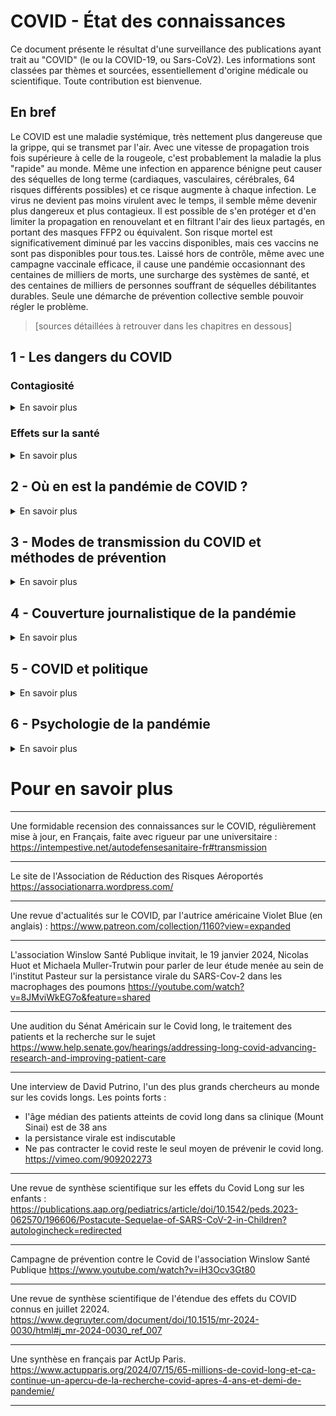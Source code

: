 # COVID - État des connaissances
Ce document présente le résultat d'une surveillance des publications ayant trait au "COVID" (le ou la COVID-19, ou Sars-CoV2). Les informations sont classées par thèmes et sourcées, essentiellement d'origine médicale ou scientifique. Toute contribution est bienvenue.

## En bref 

Le COVID est une maladie systémique, très nettement plus dangereuse que la grippe, qui se transmet par l'air. Avec une vitesse de propagation trois fois supérieure à celle de la rougeole, c'est probablement la maladie la plus "rapide" au monde. Même une infection en apparence bénigne peut causer des séquelles de long terme (cardiaques, vasculaires, cérébrales, 64 risques différents possibles) et ce risque augmente à chaque infection. Le virus ne devient pas moins virulent avec le temps, il semble même devenir plus dangereux et plus contagieux. Il est possible de s'en protéger et d'en limiter la propagation en renouvelant et en filtrant l'air des lieux partagés, en portant des masques FFP2 ou équivalent. Son risque mortel est significativement diminué par les vaccins disponibles, mais ces vaccins ne sont pas disponibles pour tous.tes. Laissé hors de contrôle, même avec une campagne vaccinale efficace, il cause une pandémie occasionnant des centaines de milliers de morts, une surcharge des systèmes de santé, et des centaines de milliers de personnes souffrant de séquelles débilitantes durables. Seule une démarche de prévention collective semble pouvoir régler le problème.

> [sources détaillées à retrouver dans les chapitres en dessous]

## 1 - Les dangers du COVID

  
  ### Contagiosité
  <details> > <summary> En savoir plus </summary> 
    
«La contagiosité des aérosols de SRAS-CoV-2 exhalés est suffisante pour transmettre le covid-19 en quelques minutes» «Ce temps peut être aussi court que 6 min lorsqu'un individu hautement infectieux pénètre dans la pièce ou seulement 1 min si la personne infectée a déjà été dans la pièce suffisamment longtemps pour que la concentration de virus dans l'air atteigne la saturation.»

> https://www.nature.com/articles/s41598-023-47829-8

    
  Le COVID (variant Omicron) est la maladie à la vitesse de propagation la plus rapide connue de l'homme à cause d'un taux de reproduction très élevé (R=5, celui de la Rougeole est de R=15) et d'un temps de génération très court (<5j, celui de la rougeole 15j). 
  
  > Source https://twitter.com/JPWeiland/status/1473848483593728006


</details>

### Effets sur la santé
<details> > <summary> En savoir plus </summary> 

#### -------- Mortalité directe (morts "du COVID")
<details> > <summary> En savoir plus </summary>
Le COVID (tous variants, tous statuts vaccinaux) a un taux de léthalité directe de 8 à 9% supérieur à celui de la grippe. Ce taux de léthalité directe ne prend pas en compte les effets secondaires, qui sont nombreux et fréquents (cf. plus bas)

  > Source https://www.thelancet.com/journals/laninf/article/PIIS1473-3099(23)00684-9/fulltext#%20

</details>

#### -------- Mortalité indirecte (morts "avec le COVID")
<details> > <summary> En savoir plus </summary>

  Les excès de décès "de cause naturelle" observés aux USA seraient en grande partie liés au COVID. Une nouvelle étude fournit des données les plus convaincantes à ce jour pour suggérer que les taux de mortalité excédentaires dus à des maladies chroniques et à d'autres causes naturelles sont en fait dus aux infections par COVID-19.
  
> https://www.pnas.org/doi/full/10.1073/pnas.2313661121

> https://www.bu.edu/sph/news/articles/2024/new-analysis-reveals-many-excess-deaths-attributed-to-natural-causes-are-actually-uncounted-covid-19-deaths/

Accidents vasculaires cérébraux, crises cardiaques, morts subites : L'Amérique comprend-elle les risques à long terme liés à l'infection par le COVID ?

> https://fortune.com/2022/10/06/strokes-heart-attacks-sudden-death-america-long-term-risks-catching-covid-carolyn-barber/

Les survivants d'une forme grave de COVID-19 ont deux fois et demie plus de risques de mourir dans l'année qui suit la maladie que les personnes qui n'ont jamais été infectées. Il convient de noter que près de 80 % des décès en aval n'étaient pas dus à des complications typiques du COVID, telles qu'une détresse respiratoire aiguë ou des causes cardiaques.

> https://www.frontiersin.org/journals/medicine/articles/10.3389/fmed.2021.778434/full

</details>

#### -------- Le COVID est une maladie systémique, affectant tous les organes
<details> > <summary> En savoir plus </summary> 
Sur 94 indices de santé sélectionnés par le CDC, le COVID en affecte 64 (contre 6 pour la grippe).
Tous les systèmes d'organes ont plus de chance d'être affectés par le COVID que par la grippe (à l'exception du système pulmonaire, plus affecté par la grippe).
Tous risques d'effets délétères sur la santé confondus, le COVID est 45% plus à même d'affecter votre santé que la grippe.
  
> Source https://www.thelancet.com/journals/laninf/article/PIIS1473-3099(23)00684-9/fulltext#%20

Le virus persiste pendant très longtemps dans de multiples organes, et cette persistence semble être corrélée aux symptômes du COVID long

> https://www.thelancet.com/journals/laninf/article/PIIS1473-3099(24)00171-3/fulltext?dgcid=raven_jbs_aip_email

Une étude qui prouve que le COVID-19 est beaucoup plus nocif et mortel que la grippe.
Dr. Al-Aly a écrit: «Nous avons observé des risques plus élevés de décès, d’utilisation des soins de santé et d'atteinte dans la plupart des systèmes d’organes dans la COVID-19 que dans la grippe. Cela était évident pour les variants pré-Delta, Delta et l'Omicron. Et aussi évident chez les sujets vaccinés et non vaccinés. Le COVID-19 reste une menace beaucoup plus grave pour la santé humaine que la grippe. »
Il a ajouté que les résultats de l'étude soulignent que «COVID-19 est vraiment une maladie multisystémique et que la grippe est plutôt un virus respiratoire.

> Source: https://www.wsws.org/en/articles/2023/12/18/covi-d18.html

"Le COVID long, tel qu'il est actuellement défini par l'Organisation mondiale de la santé (OMS) et d'autres autorités, est un état symptomatique qui affecte environ 10 à 30 % des patients non hospitalisés après une seule infection. Cependant, le COVID-19 peut également provoquer des lésions organiques chez des personnes ne présentant pas de symptômes, qui ne relèveraient pas de la définition actuelle du COVID long. Ces lésions organiques, qu'elles soient symptomatiques ou non, peuvent avoir diverses conséquences sur la santé, telles que des crises cardiaques et des accidents vasculaires cérébraux. Compte tenu de ces observations, il est nécessaire soit d'élargir la définition du COVID long pour y inclure les lésions organiques, soit de reconnaître les lésions organiques induites par le COVID-19 comme une affection distincte affectant de nombreuses personnes symptomatiques et asymptomatiques après des infections par le COVID-19. Il est important de tenir compte du fait que de nombreux effets néfastes connus sur la santé, y compris les maladies cardiaques et les cancers, peuvent être asymptomatiques jusqu'à ce que les seuils de nocivité soient atteints. Les tests permettent d'identifier beaucoup plus d'affections que celles qui sont reconnues par les symptômes déclarés. Il est donc important de reconnaître de la même manière que si les symptômes de Long COVID sont associés à des lésions d'organes, de nombreuses personnes présentent des lésions d'organes sans manifester de symptômes reconnus et d'inclure ces dommages dans la caractérisation de COVID-19 et dans le suivi des personnes après des infections par COVID-19."

> https://www.degruyter.com/document/doi/10.1515/mr-2024-0030/html

</details>

#### -------- Durée de persistence des symptômes, "COVID long"

<details> > <summary> En savoir plus </summary> 
Le COVID a des effets plus importants sur la santé dans la phase post-aigüe que dans la phase aigüe, comme c'est d'ailleur le cas de la grippe.
  
> Source https://www.thelancet.com/journals/laninf/article/PIIS1473-3099(23)00684-9/fulltext#%20

Dans une interview, des chercheurs spécialistes du COVID disent qu'ils continuent à se masquer surtout par crainte du COVID long
> https://www.youtube.com/watch?v=rMt6ZV-hHSE

Le virus persiste pendant très longtemps dans de multiples organes, et cette persistence semble être corrélée aux symptômes du COVID long

> https://www.thelancet.com/journals/laninf/article/PIIS1473-3099(24)00171-3/fulltext?dgcid=raven_jbs_aip_email

Des scientifiques de l'institut Pasteur démontrent la persistance virale du SARS-CoV-2, vivant, dans l'organisme jusqu'à 18 mois après l'infection

> https://www.nature.com/articles/s41590-023-01661-4


Des statistiques sur la population Canadienne révèlent que le pourcentage d'adultes présentant des symptômes à long terme augmente avec le nombre d'infections à la COVID-19 (15% pour une infection, 35 à 40% pour 3 infections)
Près de la moitié des adultes canadiens ayant déclaré ressentir encore des symptômes à long terme de la COVID-19 ont aussi déclaré n’avoir constaté aucune amélioration au fil du temps. 
10% de la population déclare présenter des symptomes à long terme.
Dre Mona Nemer (@SciChefCan), conseillère scientifique en chef du Canada : "Même les cas bénins d'infection par le SRAS-CoV-2 risquent de se transformer en covid longue, et ces résultats suggèrent que la menace augmente en cas d'infections multiples. 

> https://www150.statcan.gc.ca/n1/pub/75-006-x/2023001/article/00015-fra.htm

L'émulation scientifique et médicale autour du "COVID long" permet de (re)découvrir des phénomènes similaires dans d'autres infections, comme la grippe.
«Il est tout à fait clair que la "grippe longue" est pire que la grippe, tout comme le Covid long est pire que le Covid», a déclaré le Dr ziyad Al-Aly, un épidémiologiste clinique de l’Université de Washington à Saint-Louis, dans le Missouri, qui a dirigé la recherche. 
Il a été motivé pour étudier le phénomène après avoir observé l'ampleur des maladies de longue durée rencontrées par les personnes qui se sont rétablies de Covid.
« Il y a cinq ans, il ne me serait pas venu à l'idée d’examiner la possibilité d’une « longue grippe ». Mais l'une des principales leçons que nous avons apprises de cette pandémie est qu'un virus dont nous pensions tous initialement qu'il ne pourrait que causer de maladies graves laisse des millions de personnes atteintes de Covid longu, a-t-il déclaré. « Nous nous sommes demandé si cela pourrait se produire avec d’autres choses. Cela pourrait-il se produire avec la grippe, par exemple?»

> https://www.theguardian.com/society/2023/dec/14/long-flu-study-finds-flu-patients-at-higher-risk-of-longer-term-illness

Plus de la moitié des américains qui guérissent d'une infection Covid ont des symmptômes qui durent jusqu'à 3 ans.

> https://tinyurl.com/54xuebr7
> https://www.foxnews.com/health/over-half-people-get-covid-have-lingering-symptoms-3-years-study-finds

Le virus persiste dans le sang des années après l'infection. "Le SARS-CoV-2, le virus responsable du COVID-19, peut rester dans le corps humain longtemps après la disparition de l'infection initiale, des fragments étant retrouvés dans le sang jusqu'à 14 mois et dans les tissus pendant plus de 2 ans."

> https://neurosciencenews.com/long-covid-blood-25724/

« Si des millions de personnes sont infectées, des millions de personnes seront iaffectées par le COVID Long . Il s'agit d'un problème national permanent et grave qui pèsera sur l'économie, sur le système d'assurance santé et qui sera tragique pour les gens ».
-Dr Ezekiel Emanuel, oncologue, bioéthicien et professeur à l'université de Pennsylvanie.

> https://time.com/6213103/us-government-long-covid-response/

Revue de synthèse de 2023 sur le COVID Long, effets et mécanismes : 

> https://www.nature.com/articles/s41579-022-00846-2

</details>

#### -------- Conséquences d'infections répétées
<details> > <summary> En savoir plus </summary> 

Des statistiques sur la population Canadienne révèlent que le pourcentage d'adultes présentant des symptômes à long terme augmente avec le nombre d'infections à la COVID-19 (15% pour une infection, 35 à 40% pour 3 infections).
Dre Mona Nemer, conseillère scientifique en chef du Canada : "Même les cas bénins d'infection par le SRAS-CoV-2 risquent de se transformer en covid longue, et ces résultats suggèrent que la menace augmente en cas d'infections multiples. 

> https://www150.statcan.gc.ca/n1/pub/75-006-x/2023001/article/00015-fra.htm

Article du New York Time article : quel est le risque d'infections répétées au covid-19 ?

> https://time.com/6553340/covid-19-reinfection-risk/
</details>


#### -------- Effets sur le cerveau et les capacités intellectuelles
<details> > <summary> En savoir plus </summary> 

Une infection par le SARS-CoV-2 augmente le risque de maladie neurodégénérative, et devrait être considéré comme un facteur de risque de la maladie d'Alzheimer, bien que la distinction entre cause et accelération de la maladie manque encore de clarté

> https://www.thelancet.com/journals/laneur/article/PIIS1474-4422(24)00178-9/abstract 

Les enfants exposés au COVID-19 in utero risquent un retard neurodéveloppemental.
«Plus de 50 % des nourrissons exposés au SRAS-CoV-2 présentaient des scores ASQ-3 inférieurs à la limite attendue, avec environ la moitié classée avec un retard de développement neurodéveloppemental, principalement à 4 et 12 mois», écrivent les auteurs.

> https://www.cidrap.umn.edu/covid-19/study-shows-infants-exposed-covid-utero-risk-developmental-delay

«Ces résultats démontrent de manière robuste un ralentissement cognitif sévère et généralisé chez les personnes atteintes de Covid long.»

> https://medrxiv.org/content/10.1101/2023.12.03.23299331v1
> https://www.thelancet.com/journals/eclinm/article/PIIS2589-5370(24)00013-0/fulltext

Le risque d'apparition d'une nouvelle démence après un cas de Covid chez les adultes plus âgés (60 ans et plus), d'après une revue systématique de 11 études par rapport à des témoins, est accru de ~60% ; après un cas de Covid sévère, le risque est multiplié par 17 ; il se manifeste à 6 mois.

> https://papers.ssrn.com/sol3/papers.cfm?abstract_id=4716751 (preprint)

2 importantes études de cohortes prospectives sur les déficits cognitifs liés au Long Covid viennent d'être publiées. Le chercheur et médecin Eric Topol les résume :

> https://erictopol.substack.com/p/long-covid-and-cognitive-deficits

Un nombre croissante d'études nous montrent que le COVID a un impact conséquent sur le cerveau, y compris sur le QI.

> https://theconversation.com/mounting-research-shows-that-covid-19-leaves-its-mark-on-the-brain-including-with-significant-drops-in-iq-scores-224216

Photo d'une "explosion de neurone" attribuée à une infection su Sars-Cov2

> https://www.health.com/covid-test-timing-symptoms-8348633

Une vaste étude sur le Covid long en Corée du Sud et au Japon montre une augmentation prononcée du syndrome de Guillain-Barré, du déficit cognitif, de l'insomnie, des troubles anxieux, de l'encéphalite, de l'accident vasculaire cérébral ischémique et des troubles de l'humeur. Réduit par la vaccination.

> https://nature.com/articles/s41562-024-01895-8

Une nouvelle étude (controversée) démontre que les jeunes atteints d'un COVID19 léger présentent des lésions cérébrales persistantes. L'étude est controversée parce qu'elle a commencé avec des jeunes gens en bonne santé et les a ensuite inoculés (infectés) avec le COVID. L'objectif était de tester l'impact sur le cerveau. Tous les participants COVID+ présentaient une maladie légère ou asymptomatique. Bien qu'aucun n'ait fait état de plaintes subjectives persistantes, le groupe COVID+ « a obtenu de moins bons résultats sur une mesure de la cognition globale que les volontaires qui ne présentaient pas de charge virale soutenue. Ce déficit a persisté jusqu'à un an après l'inoculation... pour les cas infectés légers, toute normalisation des changements cognitifs observés est au mieux graduelle... Les domaines cognitifs les plus sensibles sont la mémoire immédiate et différée, ainsi que les fonctions exécutives ».

> https://www.thelancet.com/journals/eclinm/article/PIIS2589-5370(24)00421-8/fulltext

Après une infection, le COVID laisse derrière lui des substances chimiques qui peuvent persister dans l'organisme pendant au moins un an, réduisant ainsi la capacité du cerveau à réguler l'inflammation. C'est peut-être ce qui explique les brouillards cérébraux.

> https://scitechdaily.com/the-invisible-damage-how-covid-rewires-our-brains/

</details>

#### -------- Effets sur le système cardiovasculaire
<details> > <summary> En savoir plus </summary> 

De vastes études de suivi montrent que les personnes atteintes de COVID ont vu augmenter leur risque de complications cardiaques, y compris les crises cardiaques, les accidents vasculaires cérébraux et les arythmies. Ceux-ci peuvent survenir même chez les personnes présentant des symptômes légers ou chez les personnes jeunes et actives.
https://www.heartandstroke.ca/articles/coronavirus-heart-disease-and-stroke

La fibrine « se lie à la protéine de pointe du SRAS-COV-2 », formant des caillots qui « entraînent une thrombo-inflammation systémique et une neuropathologie », et ce, « indépendamment d'une infection active ».

> https://www.nature.com/articles/s41586-024-07873-4
> Explications : https://readwise.io/reader/shared/01j6e493r53anare7prqh9e6r2/


</details>

#### -------- Effets sur le système immunitaire
<details> > <summary> En savoir plus </summary> 

La COVID-19 provoque le renouvellement et le vieillissement des cellules immunitaires responsables de la réponse à d’autres agents pathogènes. Ces cellules ont une capacité de renouvellement limitée, qui s'épuise lorsqu'elle est utilisée pour générer des cellules de lutte contre les maladies. Le COVID-19 active largement ces cellules et donc les vieillit. Les cellules T naives sont relativement indifférenciées, et la stimulation les amènera plus rapidement à la différenciation terminale et réduira en même temps leur capacité prolifative. Des études suggèrent également que le SRAS-COV-2 provoque une apoptose cellulaire (mort cellulaire programmée) de certains lymphocytes T dans le système immunitaire.

> https://whn.global/scientific/covid19-immune-dysregulation/

Une grande étude américaine a montré un risque plus élevé de bronchiolite et d'infection par le virus respiratoire syncytial (VRS) après une infection par le COVID-19.

> https://cabrioles.substack.com/p/quest-ce-qui-a-alimente-la-vague


"L'infection par le COVID-19 a plusieurs effets très préoccupants sur le système immunitaire qui pourraient facilement conduire à favoriser d'autres agents pathogènes et à aggraver les conséquences des réinfections par le COVID-19. Ce dysfonctionnement ou vieillissement du système immunitaire est au moins l'un des scénarios les plus probables expliquant les récentes vagues de maladies comme le VRS, la grippe, le streptocoque A et d'autres infections. En revanche, la dette immunitaire n'est pas considérée comme une explication viable, car l'augmentation de ces maladies se poursuit dans les pays qui ont déjà connu des flambées la saison dernière et voient l'immunité diminuer pour bon nombre de ces maladies. Une autre préoccupation sérieuse à ce stade est que les infections répétées par le COVID-19 pourraient conduire à l'épuisement des cellules T CD8+ cytotoxiques, ce qui pourrait avoir des effets en aval sur d'autres maladies comme les cancers, car les cellules T jouent un rôle essentiel dans la limitation de la prolifération tumorale et il a été démontré qu'elles peuvent se différencier et devenir dysfonctionnelles."

> https://cabrioles.substack.com/p/covid-19-et-dysregulation-immunitaire?publication_id=850442


Des fragments de virus SARS-CoV-2 peuvent se réassembler en complexes "zombie" (XenoAMP-dsDNA) et provoquer des réponses immunitaires majeures et stables, affectant des cellules saines, non infectées. Ce pĥénomène n'est pas observé dans le cas des coronavirus classiques causant les "coups de froid"

> https://www.pnas.org/doi/10.1073/pnas.2300644120

Dysrégulation persistante du complément du système immunitaire avec des signes de thrombo-inflammation, en cas de Long Covid actif.

> https://www.science.org/doi/10.1126/science.adg7942

Une étude de cohorte basée sur la population montre un risque accru de maladies auto-immunes après un COVID pendant au moins un an. Les chercheurs ont analysé une base de données de plus de 20 millions de personnesdiagnostiqués avec Covid au cours de la période 2020-21. 

> https://www.cidrap.umn.edu/covid-19/covid-tied-higher-risk-inflammatory-autoimmune-diseases-1-year.


Études observationnelles sur 10M de japonais.e.s et 10M de coréen.ne.s : Augmentation des risques de maladies rhumatismales d'origine autoimmune, telles que la polyarthride rhumatoïde et certaines formes de lupus

> https://www.medpagetoday.com/rheumatology/generalrheumatology/109000
> https://www.acpjournals.org/doi/10.7326/M23-1831

Une vidéo très pédagogique couvrant ces deux études :

> https://twitter.com/chantz_y/status/1765837555390660778

Une discussion des points communs entre COVID et SIDA. 
« Le sida causé par le VIH met environ 10 à 15 ans à se manifester, l'infection initiale étant généralement à peine perceptible... Dans le cas du SRAS-CoV-2, l'immunodéficience se développe dans les semaines et les mois qui suivent l'infection... Il n'existe aucun « remède » aux dommages causés par le SRAS-CoV-2, y compris le dérèglement immunitaire. »

> https://whn.global/public-service-announcement/

Chez ~100 survivants non vaccinés du COVID19 en 2020, les chercheurs ont constaté une baisse des cellules immunitaires et des anticorps du #SarsCoV2. Ils concluent qu'un système immunitaire endommagé peut expliquer certaines manifestations du Covid Long.

> https://www.cidrap.umn.edu/covid-19/study-covid-can-trigger-changes-immune-system-may-underlie-persistent-symptoms
> https://onlinelibrary.wiley.com/doi/10.1111/all.16210

"Certaines conséquences à long terme du COVID-19 pourraient être liées aux dommages causés au système immunitaire et à la maturation et/ou l'émigration apparemment réduites des cellules immunitaires de la moelle osseuse ».

> https://www.news-medical.net/news/20240715/COVID-19-leads-to-long-term-changes-in-the-immune-system-study-shows.aspx

Diminution différentielle des taux d'anticorps spécifiques au SRAS-CoV-2, des cellules immunitaires innées et adaptatives, et changement des taux de cytokines sériques Th1/inflammatoires vers Th2, longtemps après la première injection de COVID-19.
Le COVID19 entraîne une réduction à long terme des cellules immunitaires innées et adaptatives, associé à un profil de cytokines sériques Th2. Ceci pourrait fournir un mécanisme immunologique pour les séquelles à long terme après COVID-19.

> https://onlinelibrary.wiley.com/doi/10.1111/all.16210



</details>


#### -------- Effets sur le système digestif
<details> > <summary> En savoir plus </summary> 

Un essai randomisé, en double aveugle, contrôle versus placebo, montre que moduler le microbiome intestinal est efficace pour soulager les symptômes du Covid Long.

> https://www.thelancet.com/journals/laninf/article/PIIS1473-3099(23)00685-0/fulltext

Le microbiome intestinal semble être un facteur permettant de prédire le risque de COVID long
> [https://www.cell.com/cell-host-microbe/abstract/S1931-3128(24)00122-7 ](https://www.cell.com/cell-host-microbe/abstract/S1931-3128(24)00122-7)

« Il existe des preuves considérables et de plus en plus nombreuses que les complications gastro-intestinales du COVID long sont fréquentes. Dans une vaste méta-analyse portant sur 14 études et incluant 296 487 patients, des symptômes gastro-intestinaux étaient présents chez 22 % des personnes souffrant de COVID long »

> https://www.degruyter.com/document/doi/10.1515/mr-2024-0030/html

</details>


#### -------- Autres effets
<details> > <summary> En savoir plus </summary> 
  
Le Covid provoque des naissances prématurées (< 32 semaines de gestation). La vaccination prévient cet effet, apparemment de manière spectaculaire

> https://pnas.org/doi/epdf/10.1073/pnas.2311573120

Une infection au SARS-CoV-2 pourrait-elle causer des cancers ? On estime que les infections virales en général sont responsables de 15 à 20% des cas de cancer dans le monde. "Nous ne comprenons pas encore très bien ce virus, donc je ne peux que spéculer sur son influence sur le cancer en attendant les résultats de cette étude. Mais nous savons qu'il cause une inflammation chronique, ce qui crée une situation favorable à davantage de mutations qui s'accumulent dans différentes cellules, et celles qui prolifèrent peuvent devenir cancéreuses". Akiko Iwasaki, professeur à la Yale School of Medicine

> https://fortune.com/2023/11/23/inside-long-covids-war-body-researchers-trying-find-out-virus-potential-cancer-carolyn-barber/

Comment Covid peut provoquer une hyperglycémie prolongée (diabète de type 2) et comment la vaccination protège

> https://nature.com/articles/s41467-024-50339-4

</details>

### Qui est affecté par le COVID ?

#### COVID long

Le microbiome intestinal semble être un facteur permettant de prédire le risque de COVID long
> [https://www.cell.com/cell-host-microbe/abstract/S1931-3128(24)00122-7 ](https://www.cell.com/cell-host-microbe/abstract/S1931-3128(24)00122-7)

</details>

## 2 - Où en est la pandémie de COVID ?
<details> > <summary> En savoir plus </summary> 

  En France, l'évolution de la pandémie est suivie via l'analyse de la présence de virus dans les eaux usées. Ces résultats peuvent être consultés en "temps réel" (par pas d'une semaine) ici :
  
  > https://tdelattre.shinyapps.io/SUMEau/

  Contrairement à la croyance commune, l'évolution du virus va vers davantage de dangerosité et de contagiosité. 

  > https://www.cell.com/action/showPdf?pii=S0092-8674%2823%2901400-9

Le SARS-CoV-2 n'est pas à court d'espace évolutif. L'évolution des variants ne ralentit pas. L'apparition de mutations permettant l'échappement immunitaire est toujours aussi probable. 

> https://threadreaderapp.com/thread/1801997622376354200.html
> https://media.zeroes.ca/media_attachments/files/112/624/453/362/925/196/original/d09a4c8743364ad1.png

</details>

## 3 - Modes de transmission du COVID et méthodes de prévention
<details> > <summary> En savoir plus </summary> 

  ### Comment le COVID se transmet et s'attrape
  <details> > <summary> En savoir plus </summary> 
Le COVID se transmet en respirant l'air contaminé par une autre personne. Il suffit que celle-ci respire dans la même pièce que vous. C'est encore pire si elle tousse, parle, chante, ou pratique un exercice physique (tout ce qui augmente l'activité respiratoire) mais la respiration suffit.

> https://www.thelancet.com/journals/lancet/article/PIIS0140-6736(21)00869-2/fulltext?ref=vc.ru
> https://www.bmj.com/content/378/bmj.o1929
> https://onlinelibrary.wiley.com/doi/full/10.1111/joim.13326
> https://academic.oup.com/cid/article/74/10/1722/6343417


Ferretti et al. étudient la corrélation entre la quantité de temps passé avec une personne infectée, en fonction des situations (famille, travail) avec la probabilité de développer infection. Un score à haut risque résulte de la vie dans le même foyer qu'une personne infectieuse. Une brève rencontre à une distance de 2 mètres pendant 15 minutes, le seuil de contact «pertinent» défini dans la recherche manuelle des contacts pendant la pandémie de COVID-19 dans la plupart des pays, aboutit à un faible score de risque.
    
> https://www.nature.com/articles/d41586-023-04063-6
> https://www.annualreviews.org/content/journals/10.1146/annurev-fluid-060220-113712

«La contagiosité des aérosols de SRAS-CoV-2 exhalés est suffisante pour transmettre le covid-19 en quelques minutes» «Ce temps peut être aussi court que 6 min lorsqu'un individu hautement infectieux pénètre dans la pièce ou seulement 1 min si la personne infectée a déjà été dans la pièce suffisamment longtemps pour que la concentration de virus dans l'air atteigne la saturation.»

> https://www.nature.com/articles/s41598-023-47829-8

Un guide militant mais rigoureux avec des vidéos très pédagogiques pour comprendre et visualiser l'aérosolisation du Covid-19

> https://cabrioles.substack.com/p/comprendre-et-visualiser-laerosolisation

  </details>

### Méthodes de prévention
<details> > <summary> En savoir plus </summary> 

#### En Résumé : 
Les seules méthodes efficaces pour éviter la contagion collective sont les masques (FPP2 ou plus), le renouvellement ou la filtration de l'air intérieur, l'isolement des contaminé.es. Toutes ces mesures permettent également la protection individuelle, à laquelle il faut évidemment ajouter la vaccination.

#### Sources portant sur plusieurs mesures de protection :
Un outil permettant de calculer le risque de contagion pour un lieu ou un évènement donné, en fonction des mesures appliquées. Outil développé par un panel international d'experts mandatés par l'OMS.
  
> https://partnersplatform.who.int/aria
> https://iris.who.int/handle/10665/376346

Guide du Collectif Casper pour la réduction des risques de transmission

> https://academia.hypotheses.org/47539


#### Vaccination

La vaccination des enfants permet une protection modérée contre le le covid long (35 à 42%) 

> https://publications.aap.org/pediatrics/article/doi/10.1542/peds.2023-064446/196419/Vaccine-Effectiveness-Against-Long-COVID-in?searchresult=1?autologincheck=redirected

La vaccination des mères enceintes n'a pas d'effet négatifs détectables sur le bébé. En revanche, elle diminue les risques pour le bébé d'avoir des hémorragies cérébrales, des encéphélopathies hypoxy-ischémiques, et le risque de décès. Etude sur 94000 grossesses.

> https://jamanetwork.com/journals/jama/fullarticle/2814537

Parmi les 67 millions de personnes au Royaume-Uni, les conséquences de l'absence de vaccin Covid, en particulier chez les adultes plus âgés (75 ans et plus) :
L'absence d'une injection présente un risque similaire de Covid grave que l'absence des 4 injections (2,7 contre 3,1 fois, respectivement), ce qui met en évidence l'affaiblissement de l'immunité.

> https://www.thelancet.com/journals/lancet/article/PIIS0140-6736(23)02467-4/fulltext

Protection vaccinale élevée contre le Covid modéré et sévère chez les enfants et les adolescents tout au long de la pandémie, avec un risque plus faible de complications cardiaques dans le groupe vacciné pendant les périodes Omicron. 

> https://acpjournals.org/doi/10.7326/M23-1754?utm_source=cmpnr&utm_campaign=lfa_240109_1&utm_content=1&cmp=1&utm_medium=email


#### Masques 

Des scientifiques et médecins qui étudient le COVID disebt qu'ils continuent à se protéger du COVID et à porter le masque, et expliquent pourquoi

> https://aus.social/@DenisCOVIDinfoguy/111604132349988991
> https://www.youtube.com/watch?v=rMt6ZV-hHSE

Une revue de la littérature révèle de nombreuses études observationnelles de haute qualité démontrant l'association de l'utilisation des masques faciaux dans la communauté et des obligation de masques avec une réduction de la propagation du SARS-CoV-2. 
Des données robustes étayent l'utilisation de masques faciaux dans les lieux partagés pour réduire la transmission du SARS-CoV-2 et devraient éclairer les réponses futures aux épidémies et pandémies causées par les virus respiratoires.

> https://jamanetwork.com/journals/jamanetworkopen/fullarticle/2811136

Revue systématique sur l'efficacité des masques (ils sont efficaces, les N95/FFP2 sou supérieurs ont à prévilégier, mais les masques n'épargnent pas de pratiquer les autres mesures de prévention.
> https://www.ingentaconnect.com/content/ben/iddt/2023/00000023/00000008/art00004


#### Filtration et renouvellement de l'air

Pour choisir un filtre, si un compromis est nécessaire, mieux vaut viser un grand CADR (quantité d'air nettoyé) qu'une finesse de filtration importante.

> https://www.youtube.com/watch?v=bzFJNiZX0us

un critère important pour éviter les infections dans les locaux partagés est d'atteindre un objectif spécifique de renouvellement de l'air par heure (ACH). Une cible efficace semble être 6 à 12 ACH.

> https://airsupportproject.com/strive-for-6-to-12-ach/

Etude de l'interaction complexe entre le temps, la densité virale dans l'air et la filtration, en examinant comment la durée d'exposition et la concentration des particules virales influencent l'efficacité des mesures préventives. On voit comme les masques et la filtration modifient les risques.

> https://airsupportproject.com/interplay-of-time-viral-density-and-filtration/

"That a pure atmosphere is necessary to preserve health I need not attempt to prove by reasoning; it is a thruth universally known and acknowledged." Thomas Tredgold in 1824.
Depuis 200 ans, des calculs ont été effectués pour définir la ventilation nécessaire dans les locaux partagés.

> More information on History section of https://nousaerons.fr/benchmark/
> https://docs.google.com/spreadsheets/d/1I5slGR5S__B8SKvKf1cWGpIXGFfQUnKM4aTNbK9LUnQ/edit#gid=0

Un programme du gouvernement Néo-Zélandais, visant à améliorer l'environnement scolaire via le monitoring des classes, dont le CO2 pour évaluer la qualité de la ventilation et des risques de contagion.

> https://www.education.govt.nz/our-work/changes-in-education/te-haratau/

Une réflexion des autorités américaines sur l'amélioration de l'aération dans les bâtiments publics et en particulier les écoles

> https://www.usgbc.org/articles/optimizing-school-efficiency-and-iaq-through-commissioning

Il existe des standards de conception des bâtiments accueillant du public, et de leur système de ventilation, visant à diminuer les risques de contamination virale :

> https://www.ashrae.org/technical-resources/bookstore/ashrae-standard-241-control-of-infectious-aerosols

La mauvaise qualité de l'air et une ventilation insuffisante ont largement contribué à la propagation de Covid. Quelles leçons en tirer ?

> https://www.science.org/doi/10.1126/science.adp2241

Utilité de la mesure du CO2 comme proxi du risque de contagion, avec et sans masque :

> https://pubmed.ncbi.nlm.nih.gov/37286835/

#### Evitement des personnes contagieuses

« 40 % des enfants sont encore infectieux après une résolution des symptômes » « Ces résultats encouragent la prise en compte des mesures de prévention et de contrôle des infections pendant une période allant jusqu'à 10 jours après l'apparition des symptômes afin de réduire le risque de transmission résiduel autour des populations vulnérables ou immunodéprimées »

> https://www.cidrap.umn.edu/covid-19/covid-study-40-children-still-infectious-after-symptom-resolution

Une étude indiquant quand il est le plus efficace de se tester, l'évolution temporelle de la charge virale après l'apparition des premiers symptômes, et les stratégies d'isolement optimales :

> https://www.health.com/covid-test-timing-symptoms-8348633

Comment bien interpréter un test négatif (en résumé, un autotest négatif n'est pas fiable, tout test positif est fiable à 99%)

> https://toot.aquilenet.fr/@arra/112579767243232787
> https://x.com/clean_air_club_/status/1796017532693827791
> https://virus.sucks/pluslife_en/
> https://web.archive.org/web/20231017215248/https://www.fda.gov/media/172392/download
> https://clinicaltrials.gov/study/NCT06141824
> https://www.frontiersin.org/journals/public-health/articles/10.3389/fpubh.2022.976423/full

3 spots publicitaires du NHS (Système de santé du Royaume Uni) sur la prévention de la contamination par l'air au COVID-19

> https://www.youtube.com/watch?v=HoQdh0WpeFA
> https://www.youtube.com/watch?v=pyzQobylHkc
> https://www.youtube.com/watch?v=jglK_W5t7yM

Des infographies du journal El Pais ("Le Monde" espagnol), en anglais et espagnol : 

> https://elpais.com/especiales/coronavirus-covid-19/a-room-a-bar-and-a-class-how-the-coronavirus-is-spread-through-the-air/

Podcast du professeur Eric Topol couvre de nombreux aspects sur la qualité de l'air intérieur et les manières d'éviter qu'elle affecte notre santé (y compris les bénéfices d'évitements des polluants)
Disponible en video, audio, et transcription écrite.

> https://erictopol.substack.com/p/joseph-allen-the-pivotal-importance

</details>

</details>


## 4 - Couverture journalistique de la pandémie
<details> > <summary> En savoir plus </summary> 
  
La couverture journalistique globale du COVID est au mieux, extrèmement partielle et erronée, et dans l'ensemble, positivement mensongère

> https://www.thegauntlet.news/p/how-the-press-manufactured-consent 

Une interview de médecin couvrant correctement et clairement la plupart des sujets, mais ne donnant pas de sources

> https://www.ineteconomics.org/perspectives/blog/from-long-covid-odds-to-lost-iq-points-ongoing-threats-you-dont-know-about

"Travailler sur le Covid Long m'a appris à devenir un meilleur journaliste", par Ed Yong
"En tant que journaliste scientifique, j'ai écrit sur de nombreux sujets au cours de ma carrière. Aucun ne m'a autant affecté que le Covid  Long. Aucun n'a changé ma vision de ce que le journalisme peut faire et de comment il peut le faire de manière aussi profonde."

> https://cabrioles.substack.com/p/travailler-sur-le-covid-long-ma-appris



</details>

## 5 - COVID et politique
<details> > <summary> En savoir plus </summary>

  Why Democrats should do more on COVID
  
  > https://newrepublic.com/article/177849/biden-democrats-covid-pandemic-2024

</details>

## 6 - Psychologie de la pandémie
<details> > <summary> En savoir plus </summary>
  
« Le déni est un mécanisme de défense puissant, généralement inconscient, qui protège les individus des réalités inconfortables ou pénibles. En refoulant des faits ou des expériences objectives - en particulier ceux qui provoquent la peur ou l'anxiété - les gens peuvent maintenir un sentiment de stabilité face à des menaces écrasantes ».

> https://www.forbes.com/sites/robertpearl/2024/09/16/denial-the-hidden-link-connecting-mpox-covid-19-hivaids/

</details>


# Pour en savoir plus
-------------------------------------------------------------------------------------------------------------------------
Une formidable recension des connaissances sur le COVID, régulièrement mise à jour, en Français, faite avec rigueur par une universitaire : https://intempestive.net/autodefensesanitaire-fr#transmission

--------
Le site de l'Association de Réduction des Risques Aéroportés 
https://associationarra.wordpress.com/

--------
Une revue d'actualités sur le COVID, par l'autrice américaine Violet Blue (en anglais) : https://www.patreon.com/collection/1160?view=expanded

--------
L'association Winslow Santé Publique invitait, le 19 janvier 2024,  Nicolas Huot et Michaela Muller-Trutwin pour parler de leur étude menée au sein de l'institut Pasteur sur la persistance virale du SARS-Cov-2 dans les macrophages des poumons
https://youtube.com/watch?v=8JMviWkEG7o&feature=shared

--------
Une audition du Sénat Américain sur le Covid long, le traitement des patients et la recherche sur le sujet
https://www.help.senate.gov/hearings/addressing-long-covid-advancing-research-and-improving-patient-care

--------
Une interview de David Putrino, l'un des plus grands chercheurs au monde sur les covids longs. Les points forts :
* l'âge médian des patients atteints de covid long dans sa clinique (Mount Sinai) est de 38 ans
* la persistance virale est indiscutable
* Ne pas contracter le covid reste le seul moyen de prévenir le covid long.
https://vimeo.com/909202273

--------
Une revue de synthèse scientifique sur les effets du Covid Long sur les enfants : 
https://publications.aap.org/pediatrics/article/doi/10.1542/peds.2023-062570/196606/Postacute-Sequelae-of-SARS-CoV-2-in-Children?autologincheck=redirected

--------
Campagne de prévention contre le Covid de l'association Winslow Santé Publique
https://www.youtube.com/watch?v=iH3Ocv3Gt80

--------

Une revue de synthèse scientifique de l'étendue des effets du COVID connus en juillet 22024.
https://www.degruyter.com/document/doi/10.1515/mr-2024-0030/html#j_mr-2024-0030_ref_007

--------

Une synthèse en français par ActUp Paris.
https://www.actupparis.org/2024/07/15/65-millions-de-covid-long-et-ca-continue-un-apercu-de-la-recherche-covid-apres-4-ans-et-demi-de-pandemie/

--------




